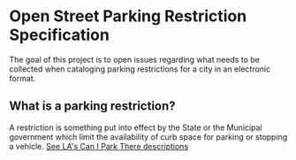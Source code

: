 # Open Street Parking Restriction Specification #
The goal of this project is to open issues regarding what needs to be collected when cataloging parking restrictions 
for a city in an electronic format.

## What is a parking restriction? ##
A restriction is something put into effect by the State or the Municipal government which limit the availability of curb space for parking or stopping a vehicle.
[See LA's Can I Park There descriptions](http://ladot.lacity.org/what-we-do/parking/can-i-park-there)